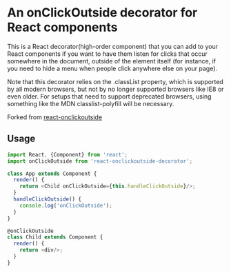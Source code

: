 # An onClickOutside decorator for React components

This is a React decorator(high-order component) that you can add to your React components if you want to have them listen for clicks that occur somewhere in the document, outside of the element itself (for instance, if you need to hide a menu when people click anywhere else on your page).

Note that this decorator relies on the .classList property, which is supported by all modern browsers, but not by no longer supported browsers like IE8 or even older. For setups that need to support deprecated browsers, using something like the MDN classlist-polyfill will be necessary.

Forked from [react-onclickoutside](https://github.com/Pomax/react-onclickoutside)

## Usage

```js
import React, {Component} from 'react';
import onClickOutside from 'react-onclickoutside-decorator';

class App extends Component {
  render() {
    return <Child onClickOutside={this.handleClickOutside}/>;
  }
  handleClickOutside() {
    console.log('onClickOutside');
  }
}

@onClickOutside
class Child extends Component {
  render() {
    return <div/>;
  }
}
```
